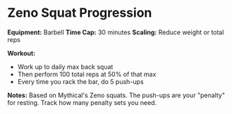 # Zeno Squat Progression

**Equipment:** Barbell
**Time Cap:** 30 minutes
**Scaling:** Reduce weight or total reps

**Workout:**
- Work up to daily max back squat
- Then perform 100 total reps at 50% of that max
- Every time you rack the bar, do 5 push-ups

**Notes:**
Based on Mythical's Zeno squats. The push-ups are your "penalty" for resting. Track how many penalty sets you need.